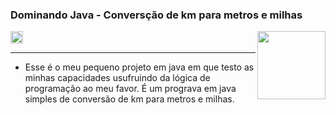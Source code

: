 ### Dominando Java - Conversção de km para metros e milhas
<img src="https://camo.githubusercontent.com/e2b810d3b94b5eceaf23e7126b23e5101d8d979e819d9f7f7aa09b82415d670a/68747470733a2f2f342e62702e626c6f6773706f742e636f6d2f2d6c426445432d63495437412f543975375041555f545a492f41414141414141416a31512f66494753785653644e59632f73313630302f342e676966" align="right" width="109">

<code><img height="20" src="https://img.shields.io/badge/Java-ED8B00?style=for-the-badge&logo=java&logoColor=white"></code>

<hr>

- Esse é o meu pequeno projeto em java em que testo as minhas capacidades usufruindo da lógica de programação ao meu favor. É um prograva em java simples de conversão de km para metros e milhas.

